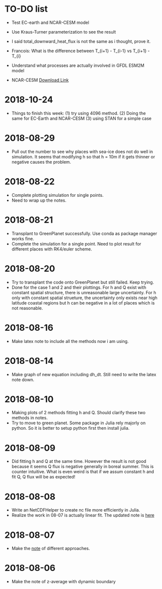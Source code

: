 
# TO-DO list

- Test EC-earth and NCAR-CESM model
- Use Kraus-Turner parameterization to see the result


- I said total_downward_heat_flux is not the same as i thought, prove it.
- Francois: What is the difference between T_{i+1} - T_{i-1} vs T_{i+1} - T_{i}

- Understand what processes are actually involved in GFDL ESM2M model
- NCAR-CESM [Download Link](https://www.earthsystemgrid.org/search.html?Project=CMIP5&Experiment=piControl&Ensemble=r1i1p1&Model=CESM1-WACCM&Frequency=Monthly&Product=output1)


# 2018-10-24
- Things to finish this week: (1) try using 4096 method. (2) Doing the same for EC-Earth and NCAR-CESM (3) using STAN for a simple case



# 2018-08-29
- Pull out the number to see why places with sea-ice does not do well in simulation. It seems that modifying h so that h = 10m if it gets thinner or negative causes the problem.



# 2018-08-22
- Complete plotting simulation for single points.
- Need to wrap up the notes.

# 2018-08-21
- Transplant to GreenPlanet successfully. Use conda as package manager works fine.
- Complete the simulation for a single point. Need to plot result for different places with RK4/euler scheme.


# 2018-08-20
- Try to transplant the code onto GreenPlanet but still failed. Keep trying.
- Done for the case 1 and 2 and their plottings. For h and Q exist with constant spatial structure, there is unreasonable large uncertainty. For h only with constant spatial strueture, the uncertainty only exists near high latitude coastal regions but h can be negative in a lot of places which is not reasonable.


# 2018-08-16
- Make latex note to include all the methods now i am using.

# 2018-08-14
- Make graph of new equation including dh_dt. Still need to write the latex note down.

# 2018-08-10
- Making plots of 2 methods fitting h and Q. Should clarify these two methods in notes.
- Try to move to green planet. Some package in Julia rely majorly on python. So it is better to setup python first then install julia.

# 2018-08-09
- Did fitting h and Q at the same time. However the result is not good because it seems Q flux is negative generally in boreal summer. This is counter intuitive. What is even weird is that if we assum constant h and fit Q, Q flux will be as expected!


# 2018-08-08
- Write an NetCDFHelper to create nc file more efficiently in Julia.
- Realize the work in 08-07 is actually linear fit. The updated note is [here](https://www.sharelatex.com/read/ffhwmpjxwbht)

# 2018-08-07

- Make the [note](https://www.sharelatex.com/read/ywkvvgyzbmfn) of different approaches.
  

# 2018-08-06

- Make the note of z-average with dynamic boundary


